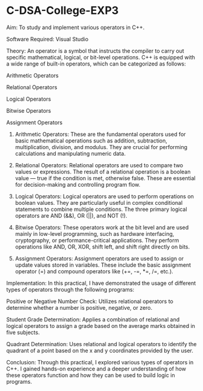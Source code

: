 # C-DSA-College-EXP3
Aim:
To study and implement various operators in C++.

Software Required:
Visual Studio

Theory:
An operator is a symbol that instructs the compiler to carry out specific mathematical, logical, or bit-level operations. C++ is equipped with a wide range of built-in operators, which can be categorized as follows:

Arithmetic Operators

Relational Operators

Logical Operators

Bitwise Operators

Assignment Operators

1. Arithmetic Operators:
These are the fundamental operators used for basic mathematical operations such as addition, subtraction, multiplication, division, and modulus. They are crucial for performing calculations and manipulating numeric data.

2. Relational Operators:
Relational operators are used to compare two values or expressions. The result of a relational operation is a boolean value — true if the condition is met, otherwise false. These are essential for decision-making and controlling program flow.

3. Logical Operators:
Logical operators are used to perform operations on boolean values. They are particularly useful in complex conditional statements to combine multiple conditions. The three primary logical operators are AND (&&), OR (||), and NOT (!).

4. Bitwise Operators:
These operators work at the bit level and are used mainly in low-level programming, such as hardware interfacing, cryptography, or performance-critical applications. They perform operations like AND, OR, XOR, shift left, and shift right directly on bits.

5. Assignment Operators:
Assignment operators are used to assign or update values stored in variables. These include the basic assignment operator (=) and compound operators like (+=, -=, *=, /=, etc.).

Implementation:
In this practical, I have demonstrated the usage of different types of operators through the following programs:

Positive or Negative Number Check:
Utilizes relational operators to determine whether a number is positive, negative, or zero.

Student Grade Determination:
Applies a combination of relational and logical operators to assign a grade based on the average marks obtained in five subjects.

Quadrant Determination:
Uses relational and logical operators to identify the quadrant of a point based on the x and y coordinates provided by the user.

Conclusion:
Through this practical, I explored various types of operators in C++. I gained hands-on experience and a deeper understanding of how these operators function and how they can be used to build logic in programs.
